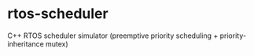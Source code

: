 # rtos-scheduler
C++ RTOS scheduler simulator (preemptive priority scheduling + priority-inheritance mutex)

